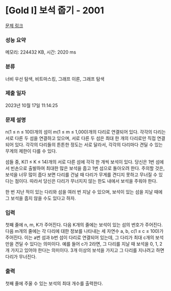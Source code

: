# [Gold I] 보석 줍기 - 2001 

[문제 링크](https://www.acmicpc.net/problem/2001) 

### 성능 요약

메모리: 224432 KB, 시간: 2020 ms

### 분류

너비 우선 탐색, 비트마스킹, 그래프 이론, 그래프 탐색

### 제출 일자

2023년 10월 17일 11:14:25

### 문제 설명

<p>n(1 ≤ n ≤ 100)개의 섬이 m(1 ≤ m ≤ 1,000)개의 다리로 연결되어 있다. 각각의 다리는 서로 다른 두 섬을 연결하고 있으며, 서로 다른 두 섬은 최대 한 개의 다리로만 직접 연결되어 있다. 각각의 다리들의 튼튼한 정도는 서로 달라서, 각각의 다리마다 견딜 수 있는 무게의 제한이 다를 수 있다.</p>

<p>섬들 중, K(1 ≤ K ≤ 14)개의 서로 다른 섬에 각각 한 개씩 보석이 있다. 당신은 1번 섬에서 빈손으로 출발하여 최대한 많은 보석을 줍고 1번 섬으로 돌아오려 한다. 주의할 것은, 보석을 너무 많이 줍다 보면 다리를 건널 때 다리가 무게를 견디지 못하고 무너질 수 있다는 점이다. 따라서 당신은 다리가 무너지지 않는 한도 내에서 보석을 주워야 한다.</p>

<p>한 번 지난 적이 있는 다리와 섬을 여러 번 지날 수 있으며, 보석이 있는 섬을 지날 때에 그 보석을 줍지 않을 수도 있다고 하자.</p>

### 입력 

 <p>첫째 줄에 n, m, K가 주어진다. 다음 K개의 줄에는 보석이 있는 섬의 번호가 주어진다. 다음 m개의 줄에는 각 다리에 대한 정보를 나타내는 세 자연수 a, b, c(1 ≤ c ≤ 100)가 주어진다. 이는 a번 섬과 b번 섬이 다리로 연결되어 있는데, 그 다리가 최대 c개의 보석만을 견딜 수 있다는 의미이다. 예를 들어 c가 2라면, 그 다리를 지날 때 보석을 0, 1, 2개 가지고 있어야 한다는 의미이다. 3개 이상의 보석을 가지고 그 다리를 지나려고 하면 다리가 무너진다.</p>

### 출력 

 <p>첫째 줄에 주울 수 있는 보석의 최대 개수를 출력한다.</p>

